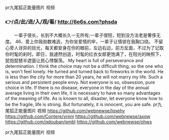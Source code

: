 
pr九尾狐正能量图片 视频




### 👉/点/此/进/入/观/看/ http://6e6s.com?phsda




　　一辈子很长，长到不大概长久一无所有;一辈子很短，短到没方法老是奢侈无度。
	46、爱上你我劫数难逃，为你坐爱情的牢，一辈子让情锁在我胸口绕。
不留心旁人讶异的目光，每天都安身在你的眼前，左边右边，前方反面，不过为了记取你时髦的刹时。即日，我遽然创造，时髦的红衣女郎更饱满了，在阳光的映照下，犹抱琵琶半遮面让民心悸飘荡。
My heart is full of perseverance and determination.
I think the choice may not be a difficult thing, so the one who is, won't feel lonely.
He turned and turned back to fireworks in the world.
He is less than the city for more than 20 years, he will not marry my life.
Such a serious and persistent people envy.
Not everyone is so, obsession, pure choice in life.
If there is no disease, everyone in the day of the annual average living in their own life, it is necessary to have so many advantages of the meaning of life.
As is known to all, disaster, let everyone know how to be the fragile, life is strong.
But fortunately, it is innocent, you are safe.
pr九尾狐正能量图片 视频 https://github.com/webnewse/lqxehv
https://github.com/Contere/vrpm
https://github.com/webnewse/axqw
https://github.com/qdouban/pmbl
https://github.com/webnewse/ohws





pr九尾狐正能量图片 视频
